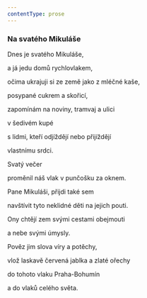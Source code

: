 ```yaml
---
contentType: prose
---
```


### Na svatého Mikuláše

Dnes je svatého Mikuláše,

a já jedu domů rychlovlakem,

očima ukrajuji si ze země jako z mléčné kaše,

posypané cukrem a skořicí,

zapomínám na noviny, tramvaj a ulici

v šedivém kupé

s lidmi, kteří odjíždějí nebo přijíždějí

vlastnímu srdci.

Svatý večer

proměnil náš vlak v punčošku za oknem.

Pane Mikuláši, přijdi také sem

navštívit tyto neklidné děti na jejich pouti.

Ony chtějí zem svými cestami obejmouti

a nebe svými úmysly.

Pověz jim slova víry a potěchy,

vlož laskavě červená jablka a zlaté ořechy

do tohoto vlaku Praha-Bohumín

a do vlaků celého světa.
